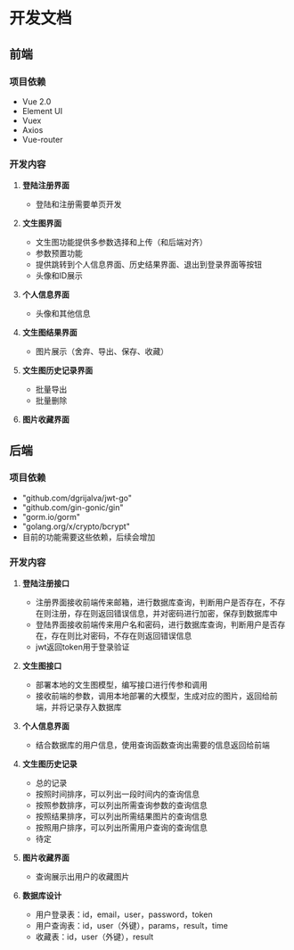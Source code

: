 # 开发文档

## 前端

### 项目依赖
- Vue 2.0
- Element UI
- Vuex
- Axios
- Vue-router

### 开发内容

1. **登陆注册界面**
   - 登陆和注册需要单页开发

2. **文生图界面**
   - 文生图功能提供多参数选择和上传（和后端对齐）
   - 参数预置功能
   - 提供跳转到个人信息界面、历史结果界面、退出到登录界面等按钮
   - 头像和ID展示

3. **个人信息界面**
   - 头像和其他信息

4. **文生图结果界面**
   - 图片展示（舍弃、导出、保存、收藏）

5. **文生图历史记录界面**
   - 批量导出
   - 批量删除

6. **图片收藏界面**

## 后端

### 项目依赖
- "github.com/dgrijalva/jwt-go"
- "github.com/gin-gonic/gin"
- "gorm.io/gorm"
- "golang.org/x/crypto/bcrypt"
- 目前的功能需要这些依赖，后续会增加

### 开发内容

1. **登陆注册接口**
   - 注册界面接收前端传来邮箱，进行数据库查询，判断用户是否存在，不存在则注册，存在则返回错误信息，并对密码进行加密，保存到数据库中
   - 登陆界面接收前端传来用户名和密码，进行数据库查询，判断用户是否存在，存在则比对密码，不存在则返回错误信息
   - jwt返回token用于登录验证

2. **文生图接口**
   - 部署本地的文生图模型，编写接口进行传参和调用
   - 接收前端的参数，调用本地部署的大模型，生成对应的图片，返回给前端，并将记录存入数据库

3. **个人信息界面**
   - 结合数据库的用户信息，使用查询函数查询出需要的信息返回给前端

4. **文生图历史记录**
   - 总的记录
   - 按照时间排序，可以列出一段时间内的查询信息
   - 按照参数排序，可以列出所需查询参数的查询信息
   - 按照结果排序，可以列出所需结果图片的查询信息
   - 按照用户排序，可以列出所需用户查询的查询信息
   - 待定   

5. **图片收藏界面**
   - 查询展示出用户的收藏图片

6. **数据库设计**
   - 用户登录表：id，email，user，password，token
   - 用户查询表：id，user（外键），params，result，time
   - 收藏表：id，user（外键），result


  